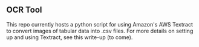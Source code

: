 ## OCR Tool

This repo currently hosts a python script for using Amazon's AWS Textract to convert images of tabular data into .csv files. For more details on setting up and using Textract, see this write-up (to come).